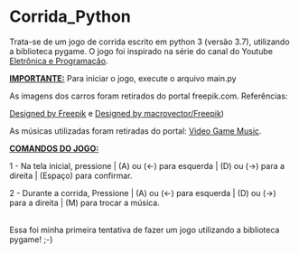 # Corrida_Python

Trata-se de um jogo de corrida escrito em python 3 (versão 3.7), utilizando a biblioteca pygame.
O jogo foi inspirado na série do canal do Youtube <a href="https://www.youtube.com/user/abcdemais">Eletrônica e Programação</a>.<br>

<b><u>IMPORTANTE:</b></u> Para iniciar o jogo, execute o arquivo main.py<br>

As imagens dos carros foram retirados do portal freepik.com. Referências:

<a href="http://www.freepik.com">Designed by Freepik</a> e
<a href="http://www.freepik.com">Designed by macrovector/Freepik</a>)<br>

As músicas utilizadas foram retiradas do portal:
<a href="https://downloads.khinsider.com/game-soundtracks/album/outrun-sega-genesis">Video Game Music</a>.<br>


<b><u>COMANDOS DO JOGO:</b></u>

1 - Na tela inicial, pressione | (A) ou (<-) para esquerda | (D) ou (->) para a direita | (Espaço) para confirmar.

2 - Durante a corrida, Pressione | (A) ou (<-) para esquerda | (D) ou (->) para a direita | (M) para trocar a música.<br><br>




Essa foi minha primeira tentativa de fazer um jogo utilizando a biblioteca pygame! ;-)
